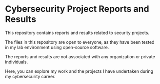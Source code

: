 

# Cybersecurity Project Reports and Results

This repository contains reports and results related to security projects.

The files in this repository are open to everyone, as they have been tested in my lab environment using open-source software.

The reports and results are not associated with any organization or private individuals.

Here, you can explore my work and the projects I have undertaken during my cybersecurity career.
